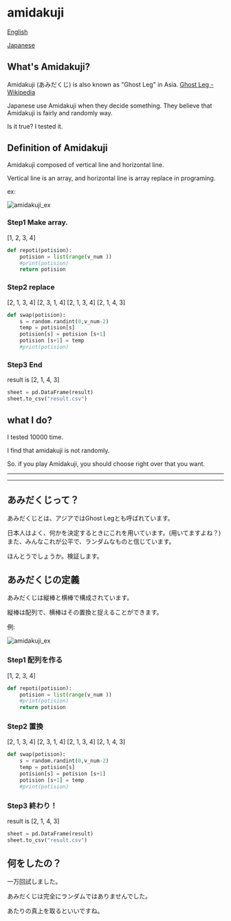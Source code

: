 # amidakuji

[English](#whats-amidakuji)

[Japanese](#あみだくじって)

## What's Amidakuji?

Amidakuji (あみだくじ) is also known as "Ghost Leg" in Asia. [Ghost Leg - Wikipedia](https://en.wikipedia.org/wiki/Ghost_Leg)

 Japanese use Amidakuji when they decide something. They believe that Amidakuji is fairly and randomly way.

Is it true? I tested it.

## Definition of Amidakuji

Amidakuji composed of vertical line and horizontal line.

Vertical line is an array, and horizontal line is array replace in programing.

ex:

![amidakuji_ex](https://user-images.githubusercontent.com/60678028/121020045-f0b31c00-c7da-11eb-8205-28939848ca03.png)



### Step1 Make array.

[1, 2, 3, 4]

```python
def repoti(potision):
    potision = list(range(v_num ))
    #print(potision)
    return potision
```

### Step2 replace

[2, 1, 3, 4]
[2, 3, 1, 4]
[2, 1, 3, 4]
[2, 1, 4, 3]

```python
def swap(potision):
    s = random.randint(0,v_num-2)
    temp = potision[s]
    potision[s] = potision [s+1]
    potision [s+1] = temp
    #print(potision)
```

### Step3 End

result is [2, 1, 4, 3]

```python
sheet = pd.DataFrame(result)
sheet.to_csv("result.csv")
```

## what I do?

I tested 10000 time.

I find that amidakuji is not randomly.

So. if you play Amidakuji, you should choose right over that you want.



---



----

## あみだくじって？

あみだくじとは、アジアではGhost Legとも呼ばれています。

日本人はよく、何かを決定するときにこれを用いています。(用いてますよね？)また、みんなこれが公平で、ランダムなものと信じています。

ほんとうでしょうか。検証します。

## あみだくじの定義

あみだくじは縦棒と横棒で構成されています。

縦棒は配列で、横棒はその置換と捉えることができます。

例:

![amidakuji_ex](https://user-images.githubusercontent.com/60678028/121020045-f0b31c00-c7da-11eb-8205-28939848ca03.png)



### Step1 配列を作る

[1, 2, 3, 4]

```python
def repoti(potision):
    potision = list(range(v_num ))
    #print(potision)
    return potision
```

### Step2 置換

[2, 1, 3, 4]
[2, 3, 1, 4]
[2, 1, 3, 4]
[2, 1, 4, 3]

```python
def swap(potision):
    s = random.randint(0,v_num-2)
    temp = potision[s]
    potision[s] = potision [s+1]
    potision [s+1] = temp
    #print(potision)
```

### Step3 終わり！

result is [2, 1, 4, 3]

```python
sheet = pd.DataFrame(result)
sheet.to_csv("result.csv")
```



## 何をしたの？

一万回試しました。

あみだくじは完全にランダムではありませんでした。

あたりの真上を取るといいですね。
